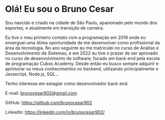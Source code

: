 # Olá! Eu sou o Bruno Cesar

Sou nascido e criado na cidade de São Paulo, apaixonado pelo mundo dos esportes, e atualmente em transição de carreira.

Eu tive o meu primeiro contato com a programação em 2019 onde eu enxerguei uma ótima oportunidade de me desenvolver como profissional da área da
tecnologia. No ano seguinte eu me matriculei no curso de Análise e Desenvolvimento de Sistemas, e em 2022 eu tive o prazer de ser aprovado no
curso de desenvolvimento de software, focado em back-end pela escola de programação Cubos Academy.
Desde então eu busco sempre adquirir e aprimorar os meus conhecimentos no backend, utilizando principalmente o Javascript, Node.js, SQL...

Tenho interesse em estagiar como desenvolvedor back-end.

E-mail:
brunocesar902@gmail.com

GitHub: 
https://github.com/brunocesar902

LinkedIn:
https://linkedin.com/in/brunocesar902/
